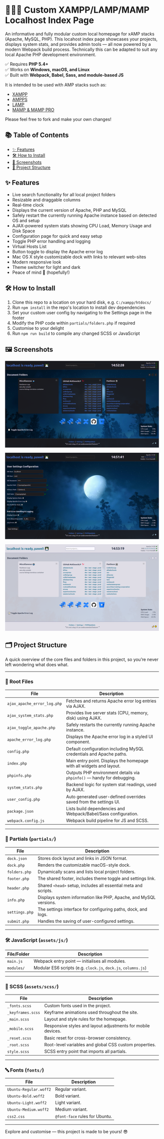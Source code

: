 # 👨🏻‍💻 Custom XAMPP/LAMP/MAMP Localhost Index Page

An informative and fully modular custom local homepage for xAMP stacks (Apache, MySQL, PHP). This locahost index page showcases your projects, displays system stats, and provides admin tools — all now powered by a modern Webpack build process. Technically this can be adapted to suit any local Apache PHP development environment.

✅ Requires **PHP 5.4+**  
✅ Works on **Windows, macOS, and Linux**  
✅ Built with **Webpack, Babel, Sass, and module-based JS**

It is intended to be used with AMP stacks such as:

- [XAMPP](https://www.apachefriends.org/)
- [AMPPS](https://ampps.com/)
- [LAMP](https://www.digitalocean.com/community/tutorials/how-to-install-lamp-stack-on-ubuntu)
- [MAMP & MAMP PRO](https://www.mamp.info/)

Please feel free to fork and make your own changes!

## 📚 Table of Contents

- [✨ Features](#-features)
- [🛠️ How to Install](#-how-to-install)
- [📸 Screenshots](#-screenshots)
- [📁 Project Structure](#-project-structure)

## ✨ Features

- Live search functionality for all local project folders
- Resizable and draggable columns
- Real-time clock
- Displays the current version of Apache, PHP and MySQL
- Safely restart the currently running Apache instance based on detected OS and setup
- AJAX-powered system stats showing CPU Load, Memory Usage and Disk Space
- Configuration page for quick and easy setup
- Toggle PHP error handling and logging
- Virtual Hosts List
- Button toggle to display the Apache error log
- Mac OS X style customizable dock with links to relevant web-sites
- Modern responsive look
- Theme switcher for light and dark
- Peace of mind 🧘 (hopefully!)

## 🛠️ How to Install

1. Clone this repo to a location on your hard disk, e.g. `C:/xampp/htdocs/`
2. Run `npm install` in the repo's location to install dev dependencies
3. Set your custom user config by navigating to the Settings page in the footer
4. Modify the PHP code within `partials/folders.php` if required
5. Customise to your delight
6. Run `npm run build` to compile any changed SCSS or JavaScript

## 🖼️ Screenshots

![search functionality](screenshots/index-dark.png)

![search functionality](screenshots/settings.png)

![search functionality](screenshots/index-light.png)

## 🗂️ Project Structure

A quick overview of the core files and folders in this project, so you’re never left wondering what does what.

---

### 📄 Root Files

| File                     | Description |
|--------------------------|-------------|
| `ajax_apache_error_log.php` | Fetches and returns Apache error log entries via AJAX. |
| `ajax_system_stats.php`     | Provides live server stats (CPU, memory, disk) using AJAX. |
| `ajax_toggle_apache.php`    | Safely restarts the currently running Apache instance. |
| `apache_error_log.php`   | Displays the Apache error log in a styled UI component. |
| `config.php`             | Default configuration including MySQL credentials and Apache paths. |
| `index.php`              | Main entry point. Displays the homepage with all widgets and layout. |
| `phpinfo.php`            | Outputs PHP environment details via `phpinfo()` — handy for debugging. |
| `system_stats.php`       | Backend logic for system stat readings, used by AJAX. |
| `user_config.php`        | Auto generated user-defined overrides saved from the settings UI. |
| `package.json`           | Lists build dependencies and Webpack/Babel/Sass configuration. |
| `webpack.config.js`      | Webpack build pipeline for JS and SCSS. |

---

### 🧩 Partials (`partials/`)

| File                     | Description |
|--------------------------|-------------|
| `dock.json`              | Stores dock layout and links in JSON format. |
| `dock.php`               | Renders the customizable macOS-style dock. |
| `folders.php`            | Dynamically scans and lists local project folders. |
| `footer.php`             | The shared footer, includes theme toggle and settings link. |
| `header.php`             | Shared `<head>` setup, includes all essential meta and scripts. |
| `info.php`               | Displays system information like PHP, Apache, and MySQL versions. |
| `settings.php`           | The settings interface for configuring paths, dock, and logs. |
| `submit.php`             | Handles the saving of user-configured settings. |

---

### 🛠️ JavaScript (`assets/js/`)

| File/Folder              | Description |
|--------------------------|-------------|
| `main.js`                | Webpack entry point — initialises all modules. |
| `modules/`               | Modular ES6 scripts (e.g. `clock.js`, `dock.js`, `columns.js`) |

---

### 🎨 SCSS (`assets/scss/`)

| File              | Description |
|-------------------|-------------|
| `_fonts.scss`     | Custom fonts used in the project. |
| `_keyframes.scss` | Keyframe animations used throughout the site. |
| `_main.scss`      | Layout and style rules for the homepage. |
| `_mobile.scss`    | Responsive styles and layout adjustments for mobile devices. |
| `_reset.scss`     | Basic reset for cross-browser consistency. |
| `_root.scss`      | Root-level variables and global CSS custom properties. |
| `style.scss`      | SCSS entry point that imports all partials. |

---

### 🔤 Fonts (`fonts/`)

| File                     | Description |
|--------------------------|-------------|
| `Ubuntu-Regular.woff2`   | Regular variant. |
| `Ubuntu-Bold.woff2`      | Bold variant. |
| `Ubuntu-Light.woff2`     | Light variant. |
| `Ubuntu-Medium.woff2`    | Medium variant. |
| `css2.css`               | `@font-face` rules for Ubuntu. |

---

Explore and customise — this project is made to be yours! 😎
